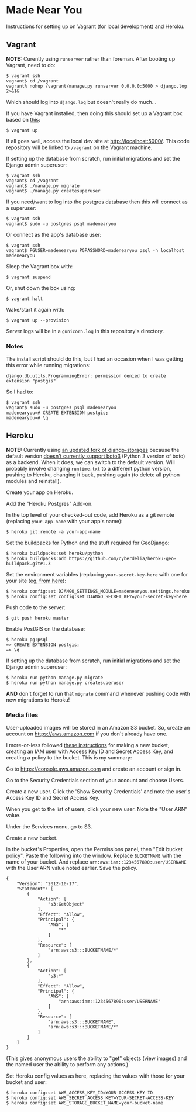 # Made Near You

Instructions for setting up on Vagrant (for local development) and Heroku.

## Vagrant

**NOTE:** Curently using `runserver` rather than foreman. After booting up Vagrant, need to do:

	$ vagrant ssh
	vagrant$ cd /vagrant
	vagrant% nohup /vagrant/manage.py runserver 0.0.0.0:5000 > django.log 2>&1&

Which should log into `django.log` but doesn't really do much...



If you have Vagrant installed, then doing this should set up a Vagrant box based on [this](https://github.com/philgyford/vagrant-heroku-cedar-14-python):

	$ vagrant up

If all goes well, access the local dev site at [http://localhost:5000/](http://localhost:5000/). This code repository will be linked to `/vagrant` on the Vagrant machine.

If setting up the database from scratch, run initial migrations and set the Django admin superuser:

	$ vagrant ssh
	vagrant$ cd /vagrant
	vagrant$ ./manage.py migrate
	vagrant$ ./manage.py createsuperuser

If you need/want to log into the postgres database then this will connect as a superuser:

	$ vagrant ssh
	vagrant$ sudo -u postgres psql madenearyou

Or connect as the app's database user:

	$ vagrant ssh
	vagrant$ PGUSER=madenearyou PGPASSWORD=madenearyou psql -h localhost madenearyou

Sleep the Vagrant box with:

	$ vagrant suspend

Or, shut down the box using:

	$ vagrant halt

Wake/start it again with:

	$ vagrant up --provision

Server logs will be in a `gunicorn.log` in this repository's directory.

### Notes

The install script should do this, but I had an occasion when I was getting this error while running migrations:

	django.db.utils.ProgrammingError: permission denied to create extension "postgis"

So I had to:
	
	$ vagrant ssh
	vagrant$ sudo -u postgres psql madenearyou
	madenearyou=# CREATE EXTENSION postgis;
	madenearyou=# \q


## Heroku

**NOTE:** Currently using [an updated fork of django-storages](https://github.com/syapse/django-storages/tree/boto3-new) because the default version [doesn't currently support boto3](https://github.com/jschneier/django-storages/pull/111) (Python 3 version of boto) as a backend. When it does, we can switch to the default version. Will probably involve changing `runtime.txt` to a different python version, pushing to Heroku, changing it back, pushing again (to delete all python modules and reinstall).

Create your app on Heroku.

Add the "Heroku Postgres" Add-on.

In the top level of your checked-out code, add Heroku as a git remote (replacing `your-app-name` with your app's name):

	$ heroku git:remote -a your-app-name

Set the buildpacks for Python and the stuff required for GeoDjango:

	$ heroku buildpacks:set heroku/python
	$ heroku buildpacks:add https://github.com/cyberdelia/heroku-geo-buildpack.git#1.3

Set the environment variables (replacing `your-secret-key-here` with one for your site ([eg, from here](http://www.miniwebtool.com/django-secret-key-generator/)):

	$ heroku config:set DJANGO_SETTINGS_MODULE=madenearyou.settings.heroku
	$ heroku config:set config:set DJANGO_SECRET_KEY=your-secret-key-here

Push code to the server:

	$ git push heroku master

Enable PostGIS on the database:

	$ heroku pg:psql
	=> CREATE EXTENSION postgis;
	=> \q

If setting up the database from scratch, run initial migrations and set the Django admin superuser:

	$ heroku run python manage.py migrate
	$ heroku run python manage.py createsuperuser

**AND** don't forget to run that `migrate` command whenever pushing code with new migrations to Heroku!


### Media files

User-uploaded images will be stored in an Amazon S3 bucket. So, create an account on https://aws.amazon.com if you don't already have one.

I more-or-less followed [these instructions](http://pritishc.com/blog/2015/09/06/uploading-with-django-and-amazon-s3/) for making a new bucket, creating an IAM user with Access Key ID and Secret Access Key, and creating a policy to the bucket. This is my summary:

Go to https://console.aws.amazon.com and create an account or sign in.

Go to the Security Credentials section of your account and choose Users.

Create a new user. Click the 'Show Security Credentials' and note the user's Access Key ID and Secret Access Key.

When you get to the list of users, click your new user. Note the "User ARN" value.

Under the Services menu, go to S3.

Create a new bucket.

In the bucket's Properties, open the Permissions panel, then "Edit bucket policy". Paste the following into the window. Replace `BUCKETNAME` with the name of your bucket. And replace `arn:aws:iam::1234567890:user/USERNAME` with the User ARN value noted earlier. Save the policy.

	{
		"Version": "2012-10-17",
		"Statement": [
			{
				"Action": [
					"s3:GetObject"
				],
				"Effect": "Allow",
				"Principal": {
					"AWS": [
						"*"
					]
				},
				"Resource": [
					"arn:aws:s3:::BUCKETNAME/*"
				]
			},
			{
				"Action": [
					"s3:*"
				],
				"Effect": "Allow",
				"Principal": {
					"AWS": [
						"arn:aws:iam::1234567890:user/USERNAME"
					]
				},
				"Resource": [
					"arn:aws:s3:::BUCKETNAME",
					"arn:aws:s3:::BUCKETNAME/*"
				]
			}
		]
	}

(This gives anonymous users the ability to "get" objects (view images) and the named user the ability to perform any actions.)

Set Heroku config values as here, replacing the values with those for your bucket and user:

	$ heroku config:set AWS_ACCESS_KEY_ID=YOUR-ACCESS-KEY-ID
	$ heroku config:set AWS_SECRET_ACCESS_KEY=YOUR-SECRET-ACCESS-KEY
	$ heroku config:set AWS_STORAGE_BUCKET_NAME=your-bucket-name

